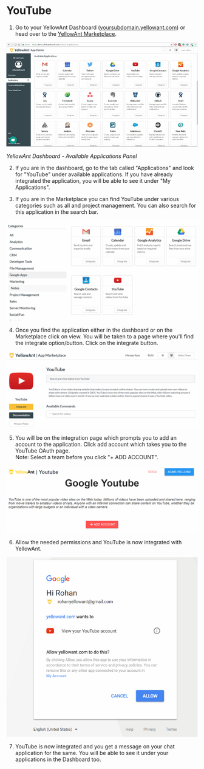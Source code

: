# YouTube

1. Go to your YellowAnt Dashboard \([yoursubdomain.yellowant.com](https://github.com/yellowanthq/yellowant-help-center/tree/bdad19066023aa6a8b667a1d6f05b72945b49759/yoursubdomain.yellowant.com)\) or head over to the [YellowAnt Marketplace](https://www.yellowant.com/marketplace). 

![](../../.gitbook/assets/image%20%2868%29.png)

_YellowAnt Dashboard - Available Applications Panel_

2. If you are in the dashboard, go to the tab called "Applications" and look for "YouTube" under available applications. If you have already integrated the application, you will be able to see it under "My Applications".

3. If you are in the Marketplace you can find YouTube under various categories such as all and project management. You can also search for this application in the search bar.  


![](../../.gitbook/assets/image%20%2872%29.png)

4. Once you find the application either in the dashboard or on the Marketplace click on view. You will be taken to a page where you'll find the integrate option/button. Click on the integrate button.  


![](../../.gitbook/assets/image%20%28102%29.png)

5. You will be on the integration page which prompts you to add an account to the application. Click add account which takes you to the YouTube OAuth page.  
Note: Select a team before you click "+ ADD ACCOUNT".  


![](../../.gitbook/assets/image%20%28311%29.png)

6. Allow the needed permissions and YouTube is now integrated with YellowAnt.  


![](../../.gitbook/assets/image%20%28246%29.png)

7. YouTube is now integrated and you get a message on your chat application for the same. You will be able to see it under your applications in the Dashboard too.

